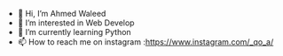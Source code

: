 - 👋 Hi, I’m Ahmed Waleed
- 👀 I’m interested in Web Develop
- 🌱 I’m currently learning Python 
- 📫 How to reach me on instagram :https://www.instagram.com/_qo_a/
<!---
iits-a7med/iits-a7med is a ✨ special ✨ repository because its `README.md` (this file) appears on your GitHub profile.
You can click the Preview link to take a look at your changes.
--->
